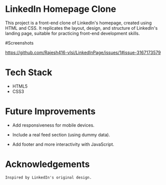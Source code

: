 # LinkedIn Homepage Clone 

This project is a front-end clone of LinkedIn's homepage, created using HTML and CSS. It replicates the layout, design, and structure of LinkedIn's landing page, suitable for practicing front-end development skills.

#Screenshots

https://github.com/Rajesh416-vlsi/LinkedInPage/issues/1#issue-3167173579



# Tech Stack

- HTML5
- CSS3

# Future Improvements
 -  Add responsiveness for mobile devices.

 - Include a real feed section (using dummy data).

 - Add footer and more interactivity with JavaScript.


 #  Acknowledgements
    Inspired by LinkedIn's original design.

    
